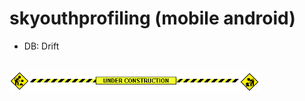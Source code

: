 # skyouthprofiling (mobile android)

- DB: Drift
<br>

<img src="assets/images/under-construction.gif" width="400">
